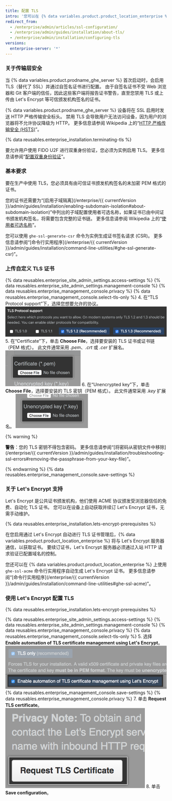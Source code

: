 ```yaml
---
title: 配置 TLS
intro: '您可以在 {% data variables.product.product_location_enterprise %} 上配置传输层安全 (TLS)，以便使用由可信证书颁发机构签名的证书。'
redirect_from:
  - /enterprise/admin/articles/ssl-configuration/
  - /enterprise/admin/guides/installation/about-tls/
  - /enterprise/admin/installation/configuring-tls
versions:
  enterprise-server: '*'
---
```


### 关于传输层安全

当 {% data variables.product.prodname_ghe_server %} 首次启动时，会启用 TLS（替代了 SSL）并通过自签名证书进行配置。 由于自签名证书不受 Web 浏览器和 Git 客户端的信任，因此这些客户端将报告证书警告，直至您禁用 TLS 或上传由 Let's Encrypt 等可信颁发机构签名的证书。

{% data variables.product.prodname_ghe_server %} 设备将在 SSL 启用时发送 HTTP 严格传输安全标头。 禁用 TLS 会导致用户无法访问设备，因为用户的浏览器将不允许协议降级为 HTTP。 更多信息请参阅 Wikipedia 上的“[HTTP 严格传输安全 (HSTS)](https://en.wikipedia.org/wiki/HTTP_Strict_Transport_Security)”。

{% data reusables.enterprise_installation.terminating-tls %}

要允许用户使用 FIDO U2F 进行双重身份验证，您必须为实例启用 TLS。 更多信息请参阅“[配置双重身份验证](/articles/configuring-two-factor-authentication)”。

### 基本要求

要在生产中使用 TLS，您必须具有由可信证书颁发机构签名的未加密 PEM 格式的证书。

您的证书还需要为“[启用子域隔离](/enterprise/{{ currentVersion }}/admin/guides/installation/enabling-subdomain-isolation#about-subdomain-isolation)”中列出的子域配置使用者可选名称，如果证书已由中间证书颁发机构签名，将需要包含完整的证书链。 更多信息请参阅 Wikipedia 上的“[使用者可选名称](http://en.wikipedia.org/wiki/SubjectAltName)”。

您可以使用 `ghe-ssl-generate-csr` 命令为实例生成证书签名请求 (CSR)。 更多信息请参阅“[命令行实用程序](/enterprise/{{ currentVersion }}/admin/guides/installation/command-line-utilities/#ghe-ssl-generate-csr)”。

### 上传自定义 TLS 证书

{% data reusables.enterprise_site_admin_settings.access-settings %}
{% data reusables.enterprise_site_admin_settings.management-console %}
{% data reusables.enterprise_management_console.privacy %}
{% data reusables.enterprise_management_console.select-tls-only %}
4. 在“TLS Protocol support”下，选择您想要允许的协议。 ![包含用于选择 TLS 协议的选项的单选按钮](/assets/images/enterprise/management-console/tls-protocol-support.png)
5. 在“Certificate”下，单击 **Choose File**，选择要安装的 TLS 证书或证书链（PEM 格式）。 此文件通常采用 *.pem*、*.crt* 或 *.cer* 扩展名。 ![用于查找 TLS 证书文件的按钮](/assets/images/enterprise/management-console/install-tls-certificate.png)
6. 在“Unencrypted key”下，单击 **Choose File**，选择要安装的 TLS 密钥（PEM 格式）。 此文件通常采用 *.key* 扩展名。 ![用于查找 TLS 密钥文件的按钮](/assets/images/enterprise/management-console/install-tls-key.png)

  {% warning %}

  **警告**：您的 TLS 密钥不得包含密码。 更多信息请参阅“[将密码从密钥文件中移除](/enterprise/{{ currentVersion }}/admin/guides/installation/troubleshooting-ssl-errors#removing-the-passphrase-from-your-key-file)”。

  {% endwarning %}
{% data reusables.enterprise_management_console.save-settings %}

### 关于 Let's Encrypt 支持

Let's Encrypt 是公共证书颁发机构，他们使用 ACME 协议颁发受浏览器信任的免费、自动化 TLS 证书。 您可以在设备上自动获取并续订 Let's Encrypt 证书，无需手动维护。

{% data reusables.enterprise_installation.lets-encrypt-prerequisites %}

在您启用通过 Let's Encrypt 自动进行 TLS 证书管理后，{% data variables.product.product_location_enterprise %} 将与 Let's Encrypt 服务器通信，以获取证书。 要续订证书，Let's Encrypt 服务器必须通过入站 HTTP 请求验证已配置域名的控制。

您还可以在 {% data variables.product.product_location_enterprise %} 上使用 `ghe-ssl-acme` 命令行实用程序自动生成 Let's Encrypt 证书。 更多信息请参阅“[命令行实用程序](/enterprise/{{ currentVersion }}/admin/guides/installation/command-line-utilities#ghe-ssl-acme)”。

### 使用 Let's Encrypt 配置 TLS

{% data reusables.enterprise_installation.lets-encrypt-prerequisites %}

{% data reusables.enterprise_site_admin_settings.access-settings %}
{% data reusables.enterprise_site_admin_settings.management-console %}
{% data reusables.enterprise_management_console.privacy %}
{% data reusables.enterprise_management_console.select-tls-only %}
5. 选择 **Enable automation of TLS certificate management using Let's Encrypt**。 ![启用 Let's Encrypt 复选框](/assets/images/enterprise/management-console/lets-encrypt-checkbox.png)
{% data reusables.enterprise_management_console.save-settings %}
{% data reusables.enterprise_management_console.privacy %}
7. 单击 **Request TLS certificate**。 ![Request TLS Certificate 按钮](/assets/images/enterprise/management-console/request-tls-button.png)
8. 单击 **Save configuration**。
